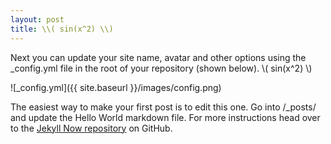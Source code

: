 ```yaml
---
layout: post
title: \\( sin(x^2) \\)
---
```


Next you can update your site name, avatar and other options using the _config.yml file in the root of your repository (shown below). \\( sin(x^2) \\) 

![_config.yml]({{ site.baseurl }}/images/config.png)

The easiest way to make your first post is to edit this one. Go into /_posts/ and update the Hello World markdown file. For more instructions head over to the [Jekyll Now repository](https://github.com/barryclark/jekyll-now) on GitHub.